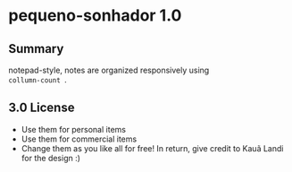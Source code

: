 # pequeno-sonhador 1.0
## Summary
notepad-style, notes are organized responsively using <code> collumn-count </code>.

## 3.0 License
- Use them for personal items
- Use them for commercial items
- Change them as you like
all for free!
In return, give credit to Kauã Landi for the design :)
